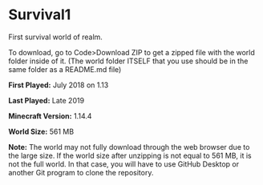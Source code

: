 # Survival1
First survival world of realm.

To download, go to Code>Download ZIP to get a zipped file with the world folder inside of it. (The world folder ITSELF that you use should be in the same folder as a README.md file)

**First Played:** July 2018 on 1.13

**Last Played:** Late 2019

**Minecraft Version:** 1.14.4

**World Size:** 561 MB

**Note:** The world may not fully download through the web browser due to the large size. If the world size after unzipping is not equal to 561 MB, it is not the full world. In that case, you will have to use GitHub Desktop or another Git program to clone the repository.
